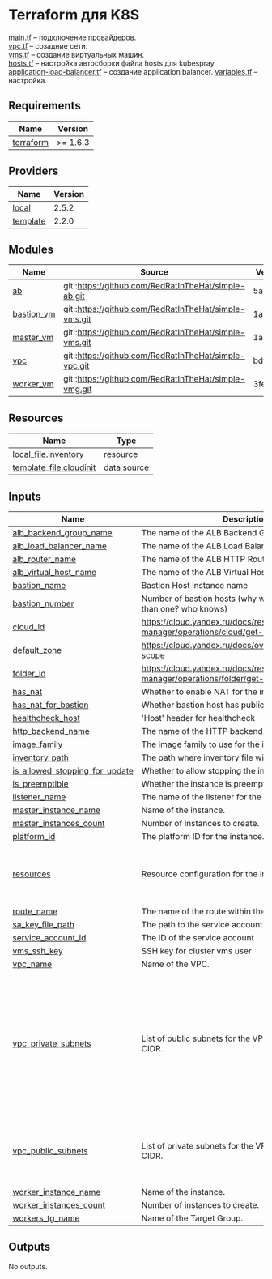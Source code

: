 # Terraform для K8S

[main.tf](main.tf) – подключение провайдеров.<br/>
[vpc.tf](vpc.tf) – созадние сети.<br/>
[vms.tf](vms.tf) – создание виртуальных машин.<br/>
[hosts.tf](hosts.tf) – настройка автосборки файла hosts для kubespray.<br/>
[application-load-balancer.tf](application-load-balancer.tf) – создание application balancer.
[variables.tf](variables.tf) – настройка.<br/>

## Requirements

| Name | Version |
|------|---------|
| <a name="requirement_terraform"></a> [terraform](#requirement\_terraform) | >= 1.6.3 |

## Providers

| Name | Version |
|------|---------|
| <a name="provider_local"></a> [local](#provider\_local) | 2.5.2 |
| <a name="provider_template"></a> [template](#provider\_template) | 2.2.0 |

## Modules

| Name | Source | Version |
|------|--------|---------|
| <a name="module_ab"></a> [ab](#module\_ab) | git::https://github.com/RedRatInTheHat/simple-ab.git | 5a42be1 |
| <a name="module_bastion_vm"></a> [bastion\_vm](#module\_bastion\_vm) | git::https://github.com/RedRatInTheHat/simple-vms.git | 1a892e1 |
| <a name="module_master_vm"></a> [master\_vm](#module\_master\_vm) | git::https://github.com/RedRatInTheHat/simple-vms.git | 1a892e1 |
| <a name="module_vpc"></a> [vpc](#module\_vpc) | git::https://github.com/RedRatInTheHat/simple-vpc.git | bdf6240 |
| <a name="module_worker_vm"></a> [worker\_vm](#module\_worker\_vm) | git::https://github.com/RedRatInTheHat/simple-vmg.git | 3fef736 |

## Resources

| Name | Type |
|------|------|
| [local_file.inventory](https://registry.terraform.io/providers/hashicorp/local/latest/docs/resources/file) | resource |
| [template_file.cloudinit](https://registry.terraform.io/providers/hashicorp/template/latest/docs/data-sources/file) | data source |

## Inputs

| Name | Description | Type | Default | Required |
|------|-------------|------|---------|:--------:|
| <a name="input_alb_backend_group_name"></a> [alb\_backend\_group\_name](#input\_alb\_backend\_group\_name) | The name of the ALB Backend Group. | `string` | `"alb-bg"` | no |
| <a name="input_alb_load_balancer_name"></a> [alb\_load\_balancer\_name](#input\_alb\_load\_balancer\_name) | The name of the ALB Load Balancer. | `string` | `"alb-1"` | no |
| <a name="input_alb_router_name"></a> [alb\_router\_name](#input\_alb\_router\_name) | The name of the ALB HTTP Router. | `string` | `"alb-router"` | no |
| <a name="input_alb_virtual_host_name"></a> [alb\_virtual\_host\_name](#input\_alb\_virtual\_host\_name) | The name of the ALB Virtual Host. | `string` | `"alb-host"` | no |
| <a name="input_bastion_name"></a> [bastion\_name](#input\_bastion\_name) | Bastion Host instance name | `string` | `"bastion"` | no |
| <a name="input_bastion_number"></a> [bastion\_number](#input\_bastion\_number) | Number of bastion hosts (why would you need more than one? who knows) | `string` | `1` | no |
| <a name="input_cloud_id"></a> [cloud\_id](#input\_cloud\_id) | https://cloud.yandex.ru/docs/resource-manager/operations/cloud/get-id | `string` | n/a | yes |
| <a name="input_default_zone"></a> [default\_zone](#input\_default\_zone) | https://cloud.yandex.ru/docs/overview/concepts/geo-scope | `string` | `"ru-central1-a"` | no |
| <a name="input_folder_id"></a> [folder\_id](#input\_folder\_id) | https://cloud.yandex.ru/docs/resource-manager/operations/folder/get-id | `string` | n/a | yes |
| <a name="input_has_nat"></a> [has\_nat](#input\_has\_nat) | Whether to enable NAT for the instance. | `bool` | `false` | no |
| <a name="input_has_nat_for_bastion"></a> [has\_nat\_for\_bastion](#input\_has\_nat\_for\_bastion) | Whether bastion host has public ip. But of course! | `bool` | `true` | no |
| <a name="input_healthcheck_host"></a> [healthcheck\_host](#input\_healthcheck\_host) | 'Host' header for healthcheck | `string` | `"ingress.test.ru"` | no |
| <a name="input_http_backend_name"></a> [http\_backend\_name](#input\_http\_backend\_name) | The name of the HTTP backend. | `string` | `"backend-1"` | no |
| <a name="input_image_family"></a> [image\_family](#input\_image\_family) | The image family to use for the instance. | `string` | `"ubuntu-2004-lts"` | no |
| <a name="input_inventory_path"></a> [inventory\_path](#input\_inventory\_path) | The path where inventory file will be created at | `string` | `"inventory.yaml"` | no |
| <a name="input_is_allowed_stopping_for_update"></a> [is\_allowed\_stopping\_for\_update](#input\_is\_allowed\_stopping\_for\_update) | Whether to allow stopping the instance for updates. | `bool` | `true` | no |
| <a name="input_is_preemptible"></a> [is\_preemptible](#input\_is\_preemptible) | Whether the instance is preemptible. | `bool` | `true` | no |
| <a name="input_listener_name"></a> [listener\_name](#input\_listener\_name) | The name of the listener for the Load Balancer. | `string` | `"alb-listener"` | no |
| <a name="input_master_instance_name"></a> [master\_instance\_name](#input\_master\_instance\_name) | Name of the instance. | `string` | `"master"` | no |
| <a name="input_master_instances_count"></a> [master\_instances\_count](#input\_master\_instances\_count) | Number of instances to create. | `number` | `3` | no |
| <a name="input_platform_id"></a> [platform\_id](#input\_platform\_id) | The platform ID for the instance. | `string` | `"standard-v3"` | no |
| <a name="input_resources"></a> [resources](#input\_resources) | Resource configuration for the instance. | <pre>object({<br>    cores         = number<br>    memory        = number<br>    core_fraction = number<br>  })</pre> | <pre>{<br>  "core_fraction": 20,<br>  "cores": 2,<br>  "memory": 2<br>}</pre> | no |
| <a name="input_route_name"></a> [route\_name](#input\_route\_name) | The name of the route within the Virtual Host. | `string` | `"route-1"` | no |
| <a name="input_sa_key_file_path"></a> [sa\_key\_file\_path](#input\_sa\_key\_file\_path) | The path to the service account key file | `string` | `"~/key.json"` | no |
| <a name="input_service_account_id"></a> [service\_account\_id](#input\_service\_account\_id) | The ID of the service account | `string` | n/a | yes |
| <a name="input_vms_ssh_key"></a> [vms\_ssh\_key](#input\_vms\_ssh\_key) | SSH key for cluster vms user | `string` | n/a | yes |
| <a name="input_vpc_name"></a> [vpc\_name](#input\_vpc\_name) | Name of the VPC. | `string` | `"vpc"` | no |
| <a name="input_vpc_private_subnets"></a> [vpc\_private\_subnets](#input\_vpc\_private\_subnets) | List of public subnets for the VPC, including zone and CIDR. | <pre>list(object({<br>    vpc_zone = string<br>    vpc_cidr = string<br>  }))</pre> | <pre>[<br>  {<br>    "vpc_cidr": "192.168.10.0/24",<br>    "vpc_zone": "ru-central1-a"<br>  },<br>  {<br>    "vpc_cidr": "192.168.11.0/24",<br>    "vpc_zone": "ru-central1-b"<br>  },<br>  {<br>    "vpc_cidr": "192.168.12.0/24",<br>    "vpc_zone": "ru-central1-d"<br>  }<br>]</pre> | no |
| <a name="input_vpc_public_subnets"></a> [vpc\_public\_subnets](#input\_vpc\_public\_subnets) | List of private subnets for the VPC, including zone and CIDR. | <pre>list(object({<br>    vpc_zone = string<br>    vpc_cidr = string<br>  }))</pre> | <pre>[<br>  {<br>    "vpc_cidr": "192.168.13.0/24",<br>    "vpc_zone": "ru-central1-d"<br>  }<br>]</pre> | no |
| <a name="input_worker_instance_name"></a> [worker\_instance\_name](#input\_worker\_instance\_name) | Name of the instance. | `string` | `"workers"` | no |
| <a name="input_worker_instances_count"></a> [worker\_instances\_count](#input\_worker\_instances\_count) | Number of instances to create. | `number` | `3` | no |
| <a name="input_workers_tg_name"></a> [workers\_tg\_name](#input\_workers\_tg\_name) | Name of the Target Group. | `string` | `"workers-tg"` | no |

## Outputs

No outputs.
